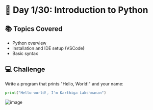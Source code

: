 # 🚀 Day 1/30: Introduction to Python

## 📚 Topics Covered
- Python overview
- Installation and IDE setup (VSCode)
- Basic syntax

## 💻 Challenge
Write a program that prints "Hello, World!" and your name:

```python
print("Hello world!, I'm Karthiga Lakshmanan")
```

![image](https://github.com/user-attachments/assets/742aa4f2-aa9e-4193-9b1d-0d39ebc7b366)




